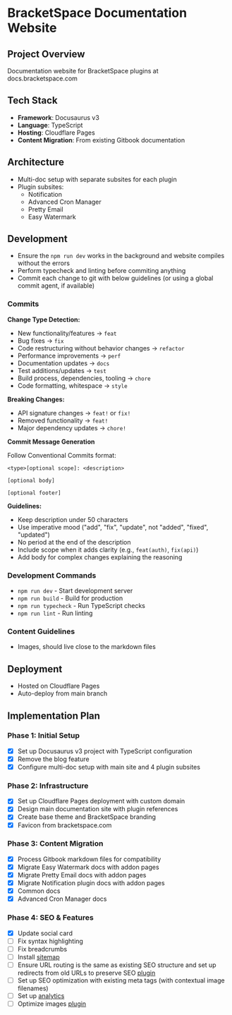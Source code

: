 # BracketSpace Documentation Website

## Project Overview
Documentation website for BracketSpace plugins at docs.bracketspace.com

## Tech Stack
- **Framework**: Docusaurus v3
- **Language**: TypeScript
- **Hosting**: Cloudflare Pages
- **Content Migration**: From existing Gitbook documentation

## Architecture
- Multi-doc setup with separate subsites for each plugin
- Plugin subsites:
  - Notification
  - Advanced Cron Manager
  - Pretty Email
  - Easy Watermark

## Development

- Ensure the `npm run dev` works in the background and website compiles without the errors
- Perform typecheck and linting before commiting anything
- Commit each change to git with below guidelines (or using a global commit agent, if available)

### Commits

**Change Type Detection:**
- New functionality/features → `feat`
- Bug fixes → `fix`
- Code restructuring without behavior changes → `refactor`
- Performance improvements → `perf`
- Documentation updates → `docs`
- Test additions/updates → `test`
- Build process, dependencies, tooling → `chore`
- Code formatting, whitespace → `style`

**Breaking Changes:**
- API signature changes → `feat!` or `fix!`
- Removed functionality → `feat!`
- Major dependency updates → `chore!`

**Commit Message Generation**

Follow Conventional Commits format:

```
<type>[optional scope]: <description>

[optional body]

[optional footer]
```

**Guidelines:**
- Keep description under 50 characters
- Use imperative mood ("add", "fix", "update", not "added", "fixed", "updated")
- No period at the end of the description
- Include scope when it adds clarity (e.g., `feat(auth)`, `fix(api)`)
- Add body for complex changes explaining the reasoning

### Development Commands
- `npm run dev` - Start development server
- `npm run build` - Build for production
- `npm run typecheck` - Run TypeScript checks
- `npm run lint` - Run linting

### Content Guidelines
- Images, should live close to the markdown files

## Deployment
- Hosted on Cloudflare Pages
- Auto-deploy from main branch

## Implementation Plan

### Phase 1: Initial Setup
- [x] Set up Docusaurus v3 project with TypeScript configuration
- [x] Remove the blog feature
- [x] Configure multi-doc setup with main site and 4 plugin subsites

### Phase 2: Infrastructure
- [x] Set up Cloudflare Pages deployment with custom domain
- [x] Design main documentation site with plugin references
- [x] Create base theme and BracketSpace branding
- [x] Favicon from bracketspace.com

### Phase 3: Content Migration
- [x] Process Gitbook markdown files for compatibility
- [x] Migrate Easy Watermark docs with addon pages
- [x] Migrate Pretty Email docs with addon pages
- [x] Migrate Notification plugin docs with addon pages
- [x] Common docs
- [x] Advanced Cron Manager docs

### Phase 4: SEO & Features
- [x] Update social card
- [ ] Fix syntax highlighting
- [ ] Fix breadcrumbs
- [ ] Install [sitemap](https://docusaurus.io/docs/api/plugins/@docusaurus/plugin-sitemap)
- [ ] Ensure URL routing is the same as existing SEO structure and set up redirects from old URLs to preserve SEO [plugin](https://docusaurus.io/docs/api/plugins/@docusaurus/plugin-client-redirects)
- [ ] Set up SEO optimization with existing meta tags (with contextual image filenames)
- [ ] Set up [analytics](https://docusaurus.io/docs/api/plugins/@docusaurus/plugin-google-gtag)
- [ ] Optimize images [plugin](https://docusaurus.io/docs/api/plugins/@docusaurus/plugin-ideal-image)
